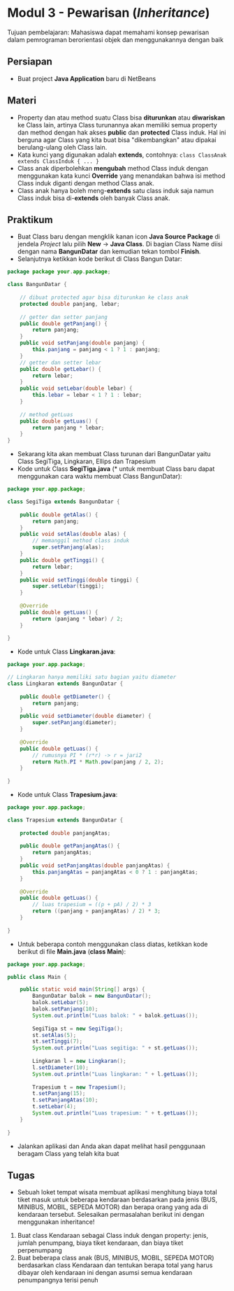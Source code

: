 # Modul 3 - Pewarisan (_Inheritance_)

Tujuan pembelajaran: Mahasiswa dapat memahami konsep pewarisan dalam pemrograman berorientasi objek dan menggunakannya dengan baik

## Persiapan

* Buat project __Java Application__ baru di NetBeans

## Materi

* Property dan atau method suatu Class bisa __diturunkan__ atau __diwariskan__ ke Class lain, artinya Class turunannya akan memiliki semua property dan method dengan hak akses __public__ dan __protected__ Class induk. Hal ini berguna agar Class yang kita buat bisa "dikembangkan" atau dipakai berulang-ulang oleh Class lain.
* Kata kunci yang digunakan adalah __extends__, contohnya: ```class ClassAnak extends ClassInduk { ... }```
* Class anak diperbolehkan __mengubah__ method Class induk dengan menggunakan kata kunci __Override__ yang menandakan bahwa isi method Class induk diganti dengan method Class anak.
* Class anak hanya boleh meng-__extends__ satu class induk saja namun Class induk bisa di-__extends__ oleh banyak Class anak.

## Praktikum

* Buat Class baru dengan mengklik kanan icon __Java Source Package__ di jendela _Project_ lalu pilih __New__ -> __Java Class__. Di bagian Class Name diisi dengan nama __BangunDatar__ dan kemudian tekan tombol __Finish__.
* Selanjutnya ketikkan kode berikut di Class Bangun Datar:

```java
package package your.app.package;

class BangunDatar {
    
    // dibuat protected agar bisa diturunkan ke class anak
    protected double panjang, lebar;
    
    // getter dan setter panjang
    public double getPanjang() {
        return panjang;
    }
    public void setPanjang(double panjang) {
        this.panjang = panjang < 1 ? 1 : panjang;
    }
    // getter dan setter lebar
    public double getLebar() {
        return lebar;
    }
    public void setLebar(double lebar) {
        this.lebar = lebar < 1 ? 1 : lebar;
    }
    
    // method getLuas
    public double getLuas() {
        return panjang * lebar;
    }
}
```

* Sekarang kita akan membuat Class turunan dari BangunDatar yaitu Class SegiTiga, Lingkaran, Ellips dan Trapesium
*  Kode untuk Class __SegiTiga.java__ (* untuk membuat Class baru dapat menggunakan cara waktu membuat Class BangunDatar):

```java
package your.app.package;

class SegiTiga extends BangunDatar {
    
    public double getAlas() {
        return panjang;
    }
    public void setAlas(double alas) {
        // memanggil method class induk
        super.setPanjang(alas);
    }
    public double getTinggi() {
        return lebar;
    }
    public void setTinggi(double tinggi) {
        super.setLebar(tinggi);
    }
    
    @Override
    public double getLuas() {
        return (panjang * lebar) / 2;
    }
    
}
```

* Kode untuk Class __Lingkaran.java__:

```java
package your.app.package;

// Lingkaran hanya memiliki satu bagian yaitu diameter
class Lingkaran extends BangunDatar {
    
    public double getDiameter() {
        return panjang;
    }
    public void setDiameter(double diameter) {
        super.setPanjang(diameter);
    }
    
    @Override
    public double getLuas() {
        // rumusnya PI * (r*r) -> r = jari2
        return Math.PI * Math.pow(panjang / 2, 2);
    }
    
}
```

* Kode untuk Class __Trapesium.java__:

```java
package your.app.package;

class Trapesium extends BangunDatar {
    
    protected double panjangAtas;
    
    public double getPanjangAtas() {
        return panjangAtas;
    }
    public void setPanjangAtas(double panjangAtas) {
        this.panjangAtas = panjangAtas < 0 ? 1 : panjangAtas;
    }
    
    @Override
    public double getLuas() {
        // luas trapesium = ((p + pA) / 2) * 3
        return ((panjang + panjangAtas) / 2) * 3;
    }
    
}

```

* Untuk beberapa contoh menggunakan class diatas, ketikkan kode berikut di file __Main.java__ (__class Main__):

```java
package your.app.package;

public class Main {

    public static void main(String[] args) {
        BangunDatar balok = new BangunDatar();
        balok.setLebar(5);
        balok.setPanjang(10);
        System.out.println("Luas balok: " + balok.getLuas());
        
        SegiTiga st = new SegiTiga();
        st.setAlas(5);
        st.setTinggi(7);
        System.out.println("Luas segitiga: " + st.getLuas());
        
        Lingkaran l = new Lingkaran();
        l.setDiameter(10);
        System.out.println("Luas lingkaran: " + l.getLuas());
        
        Trapesium t = new Trapesium();
        t.setPanjang(15);
        t.setPanjangAtas(10);
        t.setLebar(4);
        System.out.println("Luas trapesium: " + t.getLuas());
    }
    
}
```

* Jalankan aplikasi dan Anda akan dapat melihat hasil penggunaan beragam Class yang telah kita buat

## Tugas

* Sebuah loket tempat wisata membuat aplikasi menghitung biaya total tiket masuk untuk beberapa kendaraan berdasarkan pada jenis (BUS, MINIBUS, MOBIL, SEPEDA MOTOR) dan berapa orang yang ada di kendaraan tersebut. Selesaikan permasalahan berikut ini dengan menggunakan inheritance!

1. Buat class Kendaraan sebagai Class induk dengan property: jenis, jumlah penumpang, biaya tiket kendaraan, dan biaya tiket perpenumpang
2. Buat beberapa class anak (BUS, MINIBUS, MOBIL, SEPEDA MOTOR) berdasarkan class Kendaraan dan tentukan berapa total yang harus dibayar oleh kendaraan ini dengan asumsi semua kendaraan penumpangnya terisi penuh 